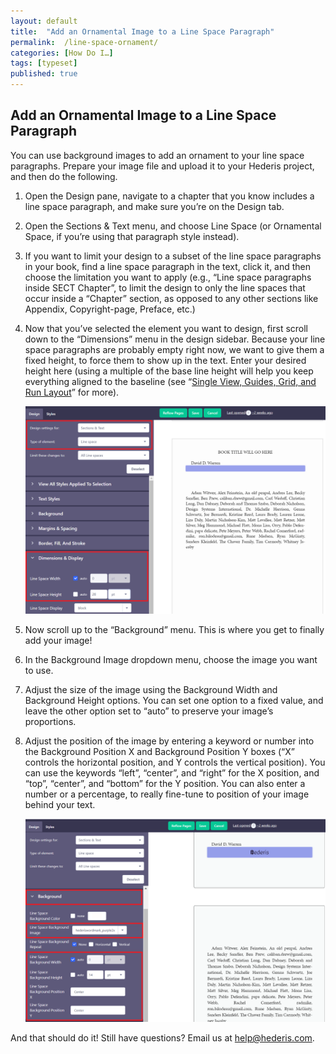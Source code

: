 ```yaml
---
layout: default
title:  "Add an Ornamental Image to a Line Space Paragraph"
permalink:  /line-space-ornament/
categories: [How Do I…]
tags: [typeset]
published: true
---
```


<section data-type="chapter" class="hsecchapter" data-hederis-type="hsecchapter" id="line-space-ornament" data-pi-attrs="id: line-space-ornament; data-tags: typeset;" role="doc-chapter" data-tags="typeset" data-author-name=" " data-book-title=" " title="Add an Ornamental Image to a Line Space Paragraph"><h1 data-hederis-type="hblkchaptitle" class="hblkchaptitle" id="p9wJ4wBJo">Add an Ornamental Image to a Line Space Paragraph</h1><p class="hblkp" data-hederis-type="hblkp" id="pwTZA6Rzd">You can use background images to add an ornament to your line space paragraphs. Prepare your image file and upload it to your Hederis project, and then do the following.</p><ol class="hwprnumlist" data-hederis-type="hwprnumlist" id="ppnNq2qyU"><li class="hblkoli" data-hederis-type="hblkoli" id="liZfegUbCn"><p class="hblkoli" data-hederis-type="hblklip" id="pzH0y2QLw">Open the Design pane, navigate to a chapter that you know includes a line space paragraph, and make sure you&#8217;re on the Design tab.</p></li><li class="hblkoli" data-hederis-type="hblkoli" id="liYJY3I1yW"><p class="hblkoli" data-hederis-type="hblklip" id="psNNX6z0Q">Open the Sections &amp; Text menu, and choose Line Space (or Ornamental Space, if you&#8217;re using that paragraph style instead).</p></li><li class="hblkoli" data-hederis-type="hblkoli" id="liMJcMsiBk"><p class="hblkoli" data-hederis-type="hblklip" id="ppMfzo2GB">If you want to limit your design to a subset of the line space paragraphs in your book, find a line space paragraph in the text, click it, and then choose the limitation you want to apply (e.g., &#8220;Line space paragraphs inside SECT Chapter&#8221;, to limit the design to only the line spaces that occur inside a &#8220;Chapter&#8221; section, as opposed to any other sections like Appendix, Copyright-page, Preface, etc.)</p></li><li class="hblkoli" data-hederis-type="hblkoli" id="linMVmQ5ji"><p class="hblkoli" data-hederis-type="hblklip" id="ph8Qlk3G6">Now that you&#8217;ve selected the element you want to design, first scroll down to the &#8220;Dimensions&#8221; menu in the design sidebar. Because your line space paragraphs are probably empty right now, we want to give them a fixed height, to force them to show up in the text. Enter your desired height here (using a multiple of the base line height will help you keep everything aligned to the baseline (see &#8220;<a href="{% post_url 2020-08-05-35-Viewbaselinegrid %}" data-hederis-type="hspana" id="pR5Zsplw3"><span class="Hyperlink" data-hederis-type="hspnspan" id="p1GZvnHUh">Single View, Guides, Grid, and Run Layout</span></a>&#8221; for more).</p><img data-hederis-type="hblkimg" class="hblkimg" id="p96fDEWPn" src="/images/linespace_height.png" data-img-src="linespace_height.png"/></li><li class="hblkoli" data-hederis-type="hblkoli" id="lipk6F9U8L"><p class="hblkoli" data-hederis-type="hblklip" id="pONIlRU4f">Now scroll up to the &#8220;Background&#8221; menu. This is where you get to finally add your image!</p></li><li class="hblkoli" data-hederis-type="hblkoli" id="li1hKaAlL5"><p class="hblkoli" data-hederis-type="hblklip" id="pNhdewSBG">In the Background Image dropdown menu, choose the image you want to use.</p></li><li class="hblkoli" data-hederis-type="hblkoli" id="liwB2bxjDn"><p class="hblkoli" data-hederis-type="hblklip" id="pEBXwLM3W">Adjust the size of the image using the Background Width and Background Height options. You can set one option to a fixed value, and leave the other option set to &#8220;auto&#8221; to preserve your image&#8217;s proportions.</p></li><li class="hblkoli" data-hederis-type="hblkoli" id="liMpWrDc4t"><p class="hblkoli" data-hederis-type="hblklip" id="pPJ2BeFFc">Adjust the position of the image by entering a keyword or number into the Background Position X and Background Position Y boxes (&#8220;X&#8221; controls the horizontal position, and Y controls the vertical position). You can use the keywords &#8220;left&#8221;, &#8220;center&#8221;, and &#8220;right&#8221; for the X position, and &#8220;top&#8221;, &#8220;center&#8221;, and &#8220;bottom&#8221; for the Y position. You can also enter a number or a percentage, to really fine-tune to position of your image behind your text.</p><img data-hederis-type="hblkimg" class="hblkimg" id="p8G7poL00" src="/images/linespace_done.png" data-img-src="linespace_done.png"/></li></ol><p class="hblkp" data-hederis-type="hblkp" id="pEm9D9IGu">And that should do it! Still have questions? Email us at <a href="mailto:help@hederis.com" data-hederis-type="hspana" id="pXO1tJJy0"><span class="Hyperlink" data-hederis-type="hspnspan" id="pzP62gYvk">help@hederis.com</span></a>. </p></section>